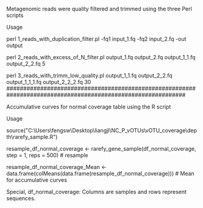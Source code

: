 
Metagenomic reads were quality filtered and trimmed using the three Perl scripts

Usage

perl 1_reads_with_duplication_filter.pl -fq1 input_1.fq -fq2 input_2.fq -out output

perl 2_reads_with_excess_of_N_filter.pl output_1.fq output_2.fq output_1_1.fq output_2_2.fq 5

perl 3_reads_with_trimm_low_quality.pl output_1_1.fq output_2_2.fq output_1_1_1.fq output_2_2_2.fq 30
#############################################################################################################

Accumulative curves for normal coverage table using the R script

Usage

source("C:\\Users\\fengsw\\Desktop\\liangjl\\NC_P_vOTUs\\vOTU_coverage\\depth\\rarefy_sample.R")

resample_df_normal_coverage  <- rarefy_gene_sample(df_normal_coverage, step = 1, reps = 500)  # resample

resample_df_normal_coverage_Mean <- data.frame(colMeans(data.frame(resample_df_normal_coverage)))  # Mean for accumulative curves

Special, df_normal_coverage: Columns are samples and rows represent sequences. 
